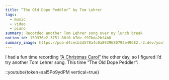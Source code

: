 ```yaml
---
title: “The Old Dope Peddler” by Tom Lehrer
tags:
  - music
  - video
  - piano
summary: Recorded another Tom Lehrer song over my lunch break
notion_id: 159376e2-3751-80f0-b7de-f97bda2bf4b8
summary_image: https://pub-d4cecb3d578a4c0a8939680792e49682.r2.dev/youtube/saI5Po9ydPM.jpg
---
```

I had a fun time recording [“A Christmas Carol”](https://jordaneldredge.com/notes/a-christmas-carol/) the other day, so I figured I’d try another Tom Lehrer song. This time “The Old Dope Peddler”:

::youtube{token=saI5Po9ydPM vertical=true}
